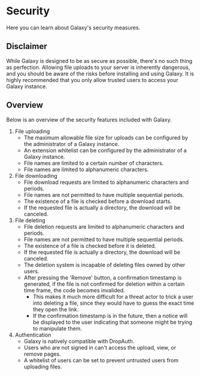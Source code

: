 # Security

Here you can learn about Galaxy's security measures.


## Disclaimer

While Galaxy is designed to be as secure as possible, there's no such thing as perfection. Allowing file uploads to your server is inherently dangerous, and you should be aware of the risks before installing and using Galaxy. It is highly recommended that you only allow trusted users to access your Galaxy instance.


## Overview

Below is an overview of the security features included with Galaxy.

1. File uploading
    - The maximum allowable file size for uploads can be configured by the administrator of a Galaxy instance.
    - An extension whitelist can be configured by the administrator of a Galaxy instance.
    - File names are limited to a certain number of characters.
    - File names are limited to alphanumeric characters.
2. File downloading
    - File download requests are limited to alphanumeric characters and periods.
    - File names are not permitted to have multiple sequential periods.
    - The existence of a file is checked before a download starts.
    - If the requested file is actually a directory, the download will be canceled.
3. File deleting
    - File deletion requests are limited to alphanumeric characters and periods.
    - File names are not permitted to have multiple sequential periods.
    - The existence of a file is checked before it is deleted.
    - If the requested file is actually a directory, the download will be canceled.
    - The deletion system is incapable of deleting files owned by other users.
    - After pressing the 'Remove' button, a confirmation timestamp is generated, if the file is not confirmed for deletion within a certain time frame, the code becomes invalided.
        - This makes it much more difficult for a threat actor to trick a user into deleting a file, since they would have to guess the exact time they open the link.
        - If the confirmation timestamp is in the future, then a notice will be displayed to the user indicating that someone might be trying to manipulate them.
4. Authentication
    - Galaxy is natively compatible with DropAuth.
    - Users who are not signed in can't access the upload, view, or remove pages.
    - A whitelist of users can be set to prevent untrusted users from uploading files.
